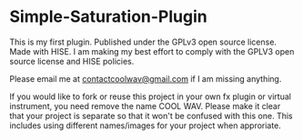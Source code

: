 # Simple-Saturation-Plugin
This is my first plugin. Published under the GPLv3 open source license. Made with HISE.
I am making my best effort to comply with the GPLV3 open source license and HISE policies.

Please email me at contactcoolwav@gmail.com if I am missing anything.

If you would like to fork or reuse this project in your own fx plugin or virtual instrument, you need remove the name COOL WAV. Please make it clear that your project is separate so that it won't be confused with this one. This includes using different names/images for your project when approriate.
